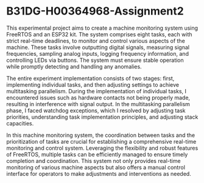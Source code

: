 # B31DG-H00364968-Assignment2
This experimental project aims to create a machine monitoring system using FreeRTOS and an ESP32 kit. The system comprises eight tasks, each with strict real-time deadlines, to monitor and control various aspects of the machine. These tasks involve outputting digital signals, measuring signal frequencies, sampling analog inputs, logging frequency information, and controlling LEDs via buttons. The system must ensure stable operation while promptly detecting and handling any anomalies.  

The entire experiment implementation consists of two stages: first, implementing individual tasks, and then adjusting settings to achieve multitasking parallelism. During the implementation of individual tasks, I encountered issues such as hardware contacts not being properly made, resulting in interference with signal output. In the multitasking parallelism phase, I faced watchdog exceptions, which I resolved by adjusting task priorities, understanding task implementation principles, and adjusting stack capacities.  

In this machine monitoring system, the coordination between tasks and the prioritization of tasks are crucial for establishing a comprehensive real-time monitoring and control system. Leveraging the flexibility and robust features of FreeRTOS, multiple tasks can be efficiently managed to ensure timely completion and coordination. This system not only provides real-time monitoring of various machine aspects but also offers a manual control interface for operators to make adjustments and interventions as needed.
